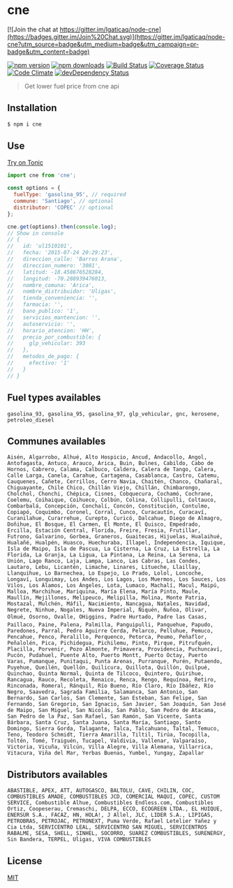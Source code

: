 # cne

[![Join the chat at https://gitter.im/lgaticaq/node-cne](https://badges.gitter.im/Join%20Chat.svg)](https://gitter.im/lgaticaq/node-cne?utm_source=badge&utm_medium=badge&utm_campaign=pr-badge&utm_content=badge)

[![npm version](https://img.shields.io/npm/v/cne.svg?style=flat-square)](https://www.npmjs.com/package/cne)
[![npm downloads](https://img.shields.io/npm/dm/cne.svg?style=flat-square)](https://www.npmjs.com/package/cne)
[![Build Status](https://img.shields.io/travis/lgaticaq/node-cne.svg?style=flat-square)](https://travis-ci.org/lgaticaq/node-cne)
[![Coverage Status](https://img.shields.io/coveralls/lgaticaq/node-cne/master.svg?style=flat-square)](https://coveralls.io/github/lgaticaq/node-cne?branch=master)
[![Code Climate](https://img.shields.io/codeclimate/github/lgaticaq/node-cne.svg?style=flat-square)](https://codeclimate.com/github/lgaticaq/node-cne)
[![devDependency Status](https://img.shields.io/david/dev/lgaticaq/node-cne.svg?style=flat-square)](https://david-dm.org/lgaticaq/node-cne#info=devDependencies)

> Get lower fuel price from cne api

## Installation

```bash
$ npm i cne
```

## Use

[Try on Tonic](https://tonicdev.com/npm/cne)
```js
import cne from 'cne';

const options = {
  fuelType: 'gasolina_95', // required
  commune: 'Santiago', // optional
  distributor: 'COPEC' // optional
};

cne.get(options).then(console.log);
// Show in console
// {
//   id: 'ul1510101',
//   fecha: '2015-07-24 20:29:23',
//   direccion_calle: 'Barros Arana',
//   direccion_numero: '3081',
//   latitud: -18.458676528284,
//   longitud: -70.288939476013,
//   nombre_comuna: 'Arica',
//   nombre_distribuidor: 'Uligas',
//   tienda_conveniencia: '',
//   farmacia: '',
//   bano_publico: '1',
//   servicios_mantencion: '',
//   autoservicio: '',
//   horario_atencion: 'HH',
//   precio_por_combustible: {
//     glp_vehicular: 393
//   },
//   metodos_de_pago: {
//     efectivo: '1'
//   }
// }
```

## Fuel types availables

```
gasolina_93, gasolina_95, gasolina_97, glp_vehicular, gnc, kerosene, petroleo_diesel
```

## Communes availables

```
Aisén, Algarrobo, Alhué, Alto Hospicio, Ancud, Andacollo, Angol, Antofagasta, Antuco, Arauco, Arica, Buin, Bulnes, Cabildo, Cabo de Hornos, Cabrero, Calama, Calbuco, Caldera, Calera de Tango, Calera, Calle Larga, Canela, Carahue, Cartagena, Casablanca, Castro, Catemu, Cauquenes, Cañete, Cerrillos, Cerro Navia, Chaitén, Chanco, Chañaral, Chiguayante, Chile Chico, Chillán Viejo, Chillán, Chimbarongo, Cholchol, Chonchi, Chépica, Cisnes, Cobquecura, Cochamó, Cochrane, Coelemu, Coihaique, Coihueco, Colbún, Colina, Collipulli, Coltauco, Combarbalá, Concepción, Conchalí, Concón, Constitución, Contulmo, Copiapó, Coquimbo, Coronel, Corral, Cunco, Curacautín, Curacaví, Curanilahue, Curarrehue, Curepto, Curicó, Dalcahue, Diego de Almagro, Doñihue, El Bosque, El Carmen, El Monte, El Quisco, Empedrado, Ercilla, Estación Central, Florida, Freire, Fresia, Frutillar, Futrono, Galvarino, Gorbea, Graneros, Guaitecas, Hijuelas, Hualaihué, Hualañé, Hualpén, Huasco, Huechuraba, Illapel, Independencia, Iquique, Isla de Maipo, Isla de Pascua, La Cisterna, La Cruz, La Estrella, La Florida, La Granja, La Ligua, La Pintana, La Reina, La Serena, La Unión, Lago Ranco, Laja, Lampa, Lanco, Las Cabras, Las Condes, Lautaro, Lebu, Licantén, Limache, Linares, Litueche, Llaillay, Llanquihue, Lo Barnechea, Lo Espejo, Lo Prado, Lolol, Loncoche, Longaví, Lonquimay, Los Andes, Los Lagos, Los Muermos, Los Sauces, Los Vilos, Los Álamos, Los Ángeles, Lota, Lumaco, Machalí, Macul, Maipú, Malloa, Marchihue, Mariquina, María Elena, María Pinto, Maule, Maullín, Mejillones, Melipeuco, Melipilla, Molina, Monte Patria, Mostazal, Mulchén, Máfil, Nacimiento, Nancagua, Natales, Navidad, Negrete, Ninhue, Nogales, Nueva Imperial, Ñiquén, Ñuñoa, Olivar, Olmué, Osorno, Ovalle, OHiggins, Padre Hurtado, Padre las Casas, Paillaco, Paine, Palena, Palmilla, Panguipulli, Panquehue, Papudo, Paredones, Parral, Pedro Aguirre Cerda, Pelarco, Pelluhue, Pemuco, Pencahue, Penco, Peralillo, Perquenco, Petorca, Peumo, Peñaflor, Peñalolén, Pica, Pichidegua, Pichilemu, Pinto, Pirque, Pitrufquén, Placilla, Porvenir, Pozo Almonte, Primavera, Providencia, Puchuncaví, Pucón, Pudahuel, Puente Alto, Puerto Montt, Puerto Octay, Puerto Varas, Pumanque, Punitaqui, Punta Arenas, Purranque, Purén, Putaendo, Puyehue, Queilén, Quellón, Quilicura, Quillota, Quillón, Quilpué, Quinchao, Quinta Normal, Quinta de Tilcoco, Quintero, Quirihue, Rancagua, Rauco, Recoleta, Renaico, Renca, Rengo, Requínoa, Retiro, Rinconada, Romeral, Ránquil, Río Bueno, Río Claro, Río Ibáñez, Río Negro, Saavedra, Sagrada Familia, Salamanca, San Antonio, San Bernardo, San Carlos, San Clemente, San Esteban, San Felipe, San Fernando, San Gregorio, San Ignacio, San Javier, San Joaquín, San José de Maipo, San Miguel, San Nicolás, San Pablo, San Pedro de Atacama, San Pedro de la Paz, San Rafael, San Ramón, San Vicente, Santa Bárbara, Santa Cruz, Santa Juana, Santa María, Santiago, Santo Domingo, Sierra Gorda, Talagante, Talca, Talcahuano, Taltal, Temuco, Teno, Teodoro Schmidt, Tierra Amarilla, Tiltil, Tirúa, Tocopilla, Toltén, Tomé, Traiguén, Tucapel, Valdivia, Vallenar, Valparaíso, Victoria, Vicuña, Vilcún, Villa Alegre, Villa Alemana, Villarrica, Vitacura, Viña del Mar, Yerbas Buenas, Yumbel, Yungay, Zapallar
```

## Distributors availables

```
ABASTIBLE, APEX, ATT, AUTOGASCO, BALTOLU, CAVE, CHILIN, COC, COMBUSTIBLES AMADE, COMBUSTIBLES JCD, COMERCIAL MAQUI, COPEC, CUSTOM SERVICE, Combustible Alhue, Combustibles Endless.com, Combustibles Ortiz, Coopeserau, Cremaschi, DELPA, ECCO, ECOGREEN LTDA., EL HUIQUE, ENERSUR S.A., FACAZ, HN, HOLA!, J Allel, JLC, LIDER S.A., LIPIGAS, PETROBRAS, PETROJAC, PETRONEXT, Puma Verde, Rafael Letelier Yañez y Cia Ltda, SERVICENTRO LEAL, SERVICENTRO SAN MIGUEL, SERVICENTROS RABALME, SESA, SHELL, SINHEL, SOCORRO, SUAREZ COMBUSTIBLES, SURENERGY, Sin Bandera, TERPEL, Uligas, VIVA COMBUSTIBLES
```

## License

[MIT](https://tldrlegal.com/license/mit-license)
